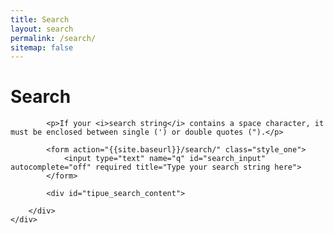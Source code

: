 ```yaml
---
title: Search
layout: search
permalink: /search/
sitemap: false
---
```


<div class="section_container_wrapper section_container_wrapper_border container_bottom_margin_10">
    <h1>Search</h1>
    <div class="section_container container_top_margin_10 container_bottom_margin_10">
        <div class="container container_right_margin_20">

            <p>If your <i>search string</i> contains a space character, it must be enclosed between single (') or double quotes (").</p>
            
            <form action="{{site.baseurl}}/search/" class="style_one">
                <input type="text" name="q" id="search_input" autocomplete="off" required title="Type your search string here">
            </form>
            
            <div id="tipue_search_content">

        </div>
    </div>
</div>
 
<script>
    $(document).ready(function() {
         $('#search_input').tipuesearch({
                {% if site.development %}'debug': true,{% endif %}
                'mode': 'json',
                'contentLocation': '{{site.baseurl}}/search.json',
                'show': 20,
                'showURL': false,
                'highlightTerms': false,
         });
    });
</script>